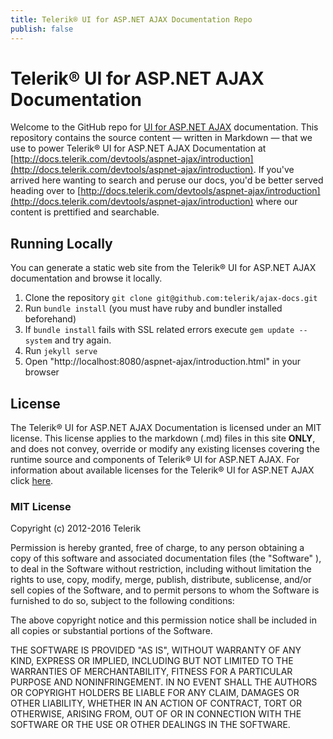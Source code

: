 ```yaml
---
title: Telerik® UI for ASP.NET AJAX Documentation Repo
publish: false
--- 
```


# Telerik® UI for ASP.NET AJAX Documentation

Welcome to the GitHub repo for [UI for ASP.NET AJAX](http://www.telerik.com/products/aspnet-ajax.aspx) documentation. This repository contains the source content — written in Markdown — that we use to power Telerik® UI for ASP.NET AJAX Documentation at [http://docs.telerik.com/devtools/aspnet-ajax/introduction](http://docs.telerik.com/devtools/aspnet-ajax/introduction). If you've arrived here wanting to search and peruse our docs, you'd be better served heading over to [http://docs.telerik.com/devtools/aspnet-ajax/introduction](http://docs.telerik.com/devtools/aspnet-ajax/introduction) where our content is prettified and searchable.

## Running Locally

You can generate a static web site from the Telerik® UI for ASP.NET AJAX documentation and browse it locally.

1. Clone the repository `git clone git@github.com:telerik/ajax-docs.git`
2. Run `bundle install` (you must have ruby and bundler installed beforehand)
3. If `bundle install` fails with SSL related errors execute `gem update --system` and try again.
4. Run `jekyll serve`
5. Open "http://localhost:8080/aspnet-ajax/introduction.html" in your browser

## License

The Telerik® UI for ASP.NET AJAX Documentation is licensed under an MIT license. This license applies to the markdown (.md) files in this site **ONLY**, and does not convey, override or modify any existing licenses covering the runtime source and components of Telerik® UI for ASP.NET AJAX. For information about available licenses for the Telerik® UI for ASP.NET AJAX click [here](http://www.telerik.com/purchase/license-agreement/aspnet-ajax).

### MIT License

Copyright (c) 2012-2016 Telerik

Permission is hereby granted, free of charge, to any person obtaining a copy of this software and associated documentation files (the "Software" ), to deal in the Software without restriction, including without limitation the rights to use, copy, modify, merge, publish, distribute, sublicense, and/or sell copies of the Software, and to permit persons to whom the Software is furnished to do so, subject to the following conditions:

The above copyright notice and this permission notice shall be included in all copies or substantial portions of the Software.

THE SOFTWARE IS PROVIDED "AS IS", WITHOUT WARRANTY OF ANY KIND, EXPRESS OR IMPLIED, INCLUDING BUT NOT LIMITED TO THE WARRANTIES OF MERCHANTABILITY, FITNESS FOR A PARTICULAR PURPOSE AND NONINFRINGEMENT. IN NO EVENT SHALL THE AUTHORS OR COPYRIGHT HOLDERS BE LIABLE FOR ANY CLAIM, DAMAGES OR OTHER LIABILITY, WHETHER IN AN ACTION OF CONTRACT, TORT OR OTHERWISE, ARISING FROM, OUT OF OR IN CONNECTION WITH THE SOFTWARE OR THE USE OR OTHER DEALINGS IN THE SOFTWARE.
